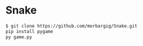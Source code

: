 # Snake

```bash
$ git clone https://github.com/morbargig/Snake.git
pip install pygame
py game.py
```
